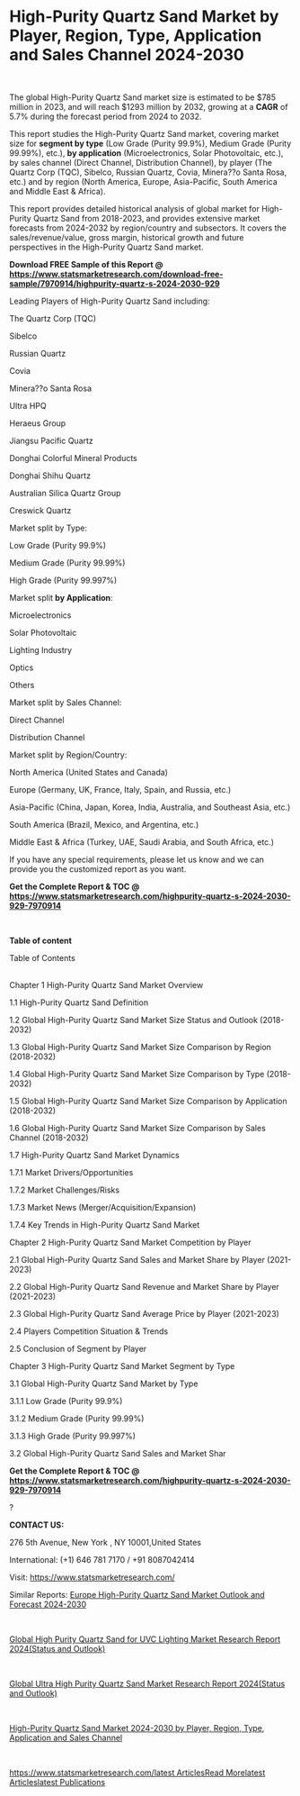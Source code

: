 <h1>High-Purity Quartz Sand Market by Player, Region, Type, Application and Sales Channel 2024-2030</h1><br/><p>The global High-Purity Quartz Sand market size is estimated to be $785 million in 2023, and will reach $1293 million by 2032, growing at a <strong>CAGR</strong> of 5.7% during the forecast period from 2024 to 2032.</p>
 
 
 
 <p>This report studies the High-Purity Quartz Sand market, covering market size for <strong>segment by type</strong> (Low Grade (Purity 99.9%), Medium Grade (Purity 99.99%), etc.), <strong>by application</strong> (Microelectronics, Solar Photovoltaic, etc.), by sales channel (Direct Channel, Distribution Channel), by player (The Quartz Corp (TQC), Sibelco, Russian Quartz, Covia, Minera??o Santa Rosa, etc.) and by region (North America, Europe, Asia-Pacific, South America and Middle East & Africa).</p>
 
 
 
 <p>This report provides detailed historical analysis of global market for High-Purity Quartz Sand from 2018-2023, and provides extensive market forecasts from 2024-2032 by region/country and subsectors. It covers the sales/revenue/value, gross margin, historical growth and future perspectives in the High-Purity Quartz Sand market.</p>
 
 
 
 <p><strong>Download FREE Sample of this Report @ <a href="https://www.statsmarketresearch.com/download-free-sample/7970914/highpurity-quartz-s-2024-2030-929">https://www.statsmarketresearch.com/download-free-sample/7970914/highpurity-quartz-s-2024-2030-929</a></strong></p>
 
 
 
 <p>Leading Players of High-Purity Quartz Sand including:</p>
 
 
 
 <p>The Quartz Corp (TQC)</p>
 
 
 
 <p>Sibelco</p>
 
 
 
 <p>Russian Quartz</p>
 
 
 
 <p>Covia</p>
 
 
 
 <p>Minera??o Santa Rosa</p>
 
 
 
 <p>Ultra HPQ</p>
 
 
 
 <p>Heraeus Group</p>
 
 
 
 <p>Jiangsu Pacific Quartz</p>
 
 
 
 <p>Donghai Colorful Mineral Products</p>
 
 
 
 <p>Donghai Shihu Quartz</p>
 
 
 
 <p>Australian Silica Quartz Group</p>
 
 
 
 <p>Creswick Quartz</p>
 
 
 
 <p>Market split by Type:</p>
 
 
 
 <p>Low Grade (Purity 99.9%)</p>
 
 
 
 <p>Medium Grade (Purity 99.99%)</p>
 
 
 
 <p>High Grade (Purity 99.997%)</p>
 
 
 
 <p>Market split <strong>by Application</strong>:</p>
 
 
 
 <p>Microelectronics</p>
 
 
 
 <p>Solar Photovoltaic</p>
 
 
 
 <p>Lighting Industry</p>
 
 
 
 <p>Optics</p>
 
 
 
 <p>Others</p>
 
 
 
 <p>Market split by Sales Channel:</p>
 
 
 
 <p>Direct Channel</p>
 
 
 
 <p>Distribution Channel</p>
 
 
 
 <p>Market split by Region/Country:</p>
 
 
 
 <p>North America (United States and Canada)</p>
 
 
 
 <p>Europe (Germany, UK, France, Italy, Spain, and Russia, etc.)</p>
 
 
 
 <p>Asia-Pacific (China, Japan, Korea, India, Australia, and Southeast Asia, etc.)</p>
 
 
 
 <p>South America (Brazil, Mexico, and Argentina, etc.)</p>
 
 
 
 <p>Middle East & Africa (Turkey, UAE, Saudi Arabia, and South Africa, etc.)</p>
 
 
 
 <p>If you have any special requirements, please let us know and we can provide you the customized report as you want.</p>
 
 
 
 <div><b>Get the Complete Report & TOC @ <a href="https://www.statsmarketresearch.com/highpurity-quartz-s-2024-2030-929-7970914">https://www.statsmarketresearch.com/highpurity-quartz-s-2024-2030-929-7970914</a></b></div>
 
 
 
 <p><br />
 
 <b>Table of content</b></p>
 
 
 
 <p>Table of Contents<br />
 
 <br />
 
 Chapter 1 High-Purity Quartz Sand Market Overview<br />
 
 1.1 High-Purity Quartz Sand Definition<br />
 
 1.2 Global High-Purity Quartz Sand Market Size Status and Outlook (2018-2032)<br />
 
 1.3 Global High-Purity Quartz Sand Market Size Comparison by Region (2018-2032)<br />
 
 1.4 Global High-Purity Quartz Sand Market Size Comparison by Type (2018-2032)<br />
 
 1.5 Global High-Purity Quartz Sand Market Size Comparison by Application (2018-2032)<br />
 
 1.6 Global High-Purity Quartz Sand Market Size Comparison by Sales Channel (2018-2032)<br />
 
 1.7 High-Purity Quartz Sand Market Dynamics<br />
 
 1.7.1 Market Drivers/Opportunities<br />
 
 1.7.2 Market Challenges/Risks<br />
 
 1.7.3 Market News (Merger/Acquisition/Expansion)<br />
 
 1.7.4 Key Trends in High-Purity Quartz Sand Market<br />
 
 Chapter 2 High-Purity Quartz Sand Market Competition by Player<br />
 
 2.1 Global High-Purity Quartz Sand Sales and Market Share by Player (2021-2023)<br />
 
 2.2 Global High-Purity Quartz Sand Revenue and Market Share by Player (2021-2023)<br />
 
 2.3 Global High-Purity Quartz Sand Average Price by Player (2021-2023)<br />
 
 2.4 Players Competition Situation & Trends<br />
 
 2.5 Conclusion of Segment by Player<br />
 
 Chapter 3 High-Purity Quartz Sand Market Segment by Type<br />
 
 3.1 Global High-Purity Quartz Sand Market by Type<br />
 
 3.1.1 Low Grade (Purity 99.9%)<br />
 
 3.1.2 Medium Grade (Purity 99.99%)<br />
 
 3.1.3 High Grade (Purity 99.997%)<br />
 
 3.2 Global High-Purity Quartz Sand Sales and Market Shar</p>
 
 
 
 <div><b>Get the Complete Report & TOC @ <a href="https://www.statsmarketresearch.com/highpurity-quartz-s-2024-2030-929-7970914">https://www.statsmarketresearch.com/highpurity-quartz-s-2024-2030-929-7970914</a></b></div>
 
 
 
 <p>? </p>
 
 
 
 <p><b>CONTACT US:</b><br />
 
 276 5th Avenue, New York , NY 10001,United States<br />
 
 International: (+1) 646 781 7170 / +91 8087042414<br />
 
 Visit: <a href="https://www.statsmarketresearch.com/">https://www.statsmarketresearch.com/</a><br />
 
 Similar Reports: <a href="https://www.statsmarketresearch.com/highpurity-quartz-s-2024-2030-929-7970914">Europe High-Purity Quartz Sand Market Outlook and Forecast 2024-2030</a><br />
 
 <br />
 
 <a href="https://www.statsmarketresearch.com/highpurity-quartz-s-2024-2030-929-7970914">Global High Purity Quartz Sand for UVC Lighting Market Research Report 2024(Status and Outlook)</a><br />
 
 <br />
 
 <a href="https://www.statsmarketresearch.com/highpurity-quartz-s-2024-2030-929-7970914">Global Ultra High Purity Quartz Sand Market Research Report 2024(Status and Outlook)</a><br />
 
 <br />
 
 <a href="https://www.statsmarketresearch.com/highpurity-quartz-s-2024-2030-929-7970914">High-Purity Quartz Sand Market 2024-2030 by Player, Region, Type, Application and Sales Channel</a><br />
 
 <br />
 
 <a href="https://gyeongbokgung.com">https://www.statsmarketresearch.com/</a><a href="https://hallyeomaritime.com">latest Articles</a><a href="https://jingwansa.com">Read More</a><a href="https://nguoiviet.jp/">latest Articles</a><a href="https://www.intelmarketresearch.com/">latest Publications</a></p>